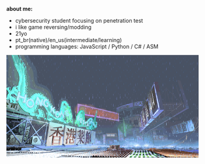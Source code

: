 **about me:**
- cybersecurity student focusing on penetration test
- i like game reversing/modding
- 21yo
- pt_br(native)/en_us(intermediate/learning)
- programming languages: JavaScript / Python / C# / ASM

![sf3-yang-stage](sf3-3rd-strike-yang-stage-hongkong.gif)
#



